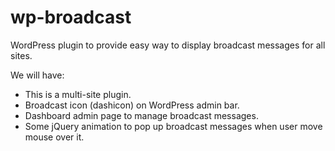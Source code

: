 # wp-broadcast

WordPress plugin to provide easy way to display broadcast messages 
for all sites.

We will have:

* This is a multi-site plugin.
* Broadcast icon (dashicon) on WordPress admin bar.
* Dashboard admin page to manage broadcast messages.
* Some jQuery animation to pop up broadcast messages when user
  move mouse over it.
